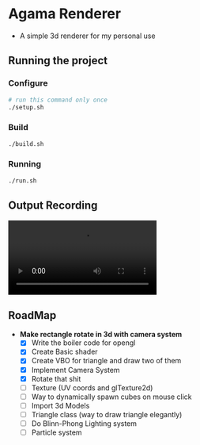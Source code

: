 # Agama Renderer

- A simple 3d renderer for my personal use

## Running the project

### Configure
```sh
# run this command only once
./setup.sh
```
### Build
```sh
./build.sh
```
### Running
```sh
./run.sh
```

## Output Recording
<video controls>
    <source src="./output/recording.webm" type="video/webm">
</video>


## RoadMap

- **Make rectangle rotate in 3d with camera system**
  - [x] Write the boiler code for opengl
  - [x] Create Basic shader
  - [x] Create VBO for triangle and draw two of them
  - [x] Implement Camera System
  - [x] Rotate that shit
  - [ ] Texture (UV coords and glTexture2d)
  - [ ] Way to dynamically spawn cubes on mouse click
  - [ ] Import 3d Models
  - [ ] Triangle class (way to draw triangle elegantly)
  - [ ] Do Blinn-Phong Lighting system
  - [ ] Particle system
